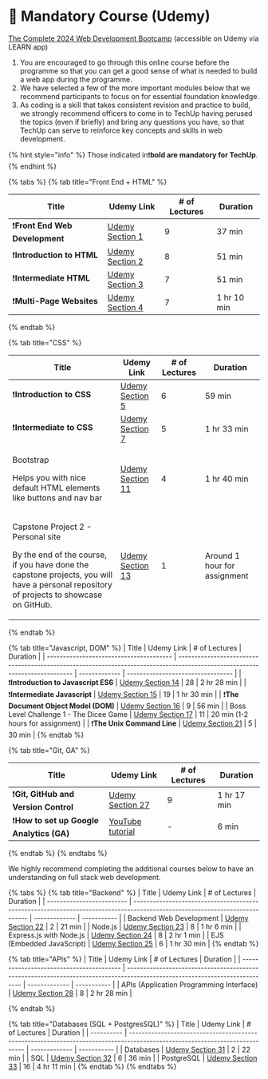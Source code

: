 # 👾 Mandatory Course (Udemy)

[The Complete 2024 Web Development Bootcamp](https://learncsc.udemy.com/course/the-complete-web-development-bootcamp/learn/lecture/12638830#notes) (accessible on Udemy via LEARN app)

1. You are encouraged to go through this online course before the programme so that you can get a good sense of what is needed to build a web app during the programme.
2. We have selected a few of the more important modules below that we recommend participants to focus on for essential foundation knowledge.
3. As coding is a skill that takes consistent revision and practice to build, we strongly recommend officers to come in to TechUp having perused the topics (even if briefly) and bring any questions you have, so that TechUp can serve to reinforce key concepts and skills in web development.

{% hint style="info" %}
Those indicated in❗️**bold are mandatory for TechUp**.
{% endhint %}

{% tabs %}
{% tab title="Front End + HTML" %}


| Title                           | Udemy Link                                                                                                                 | # of Lectures | Duration    |
| ------------------------------- | -------------------------------------------------------------------------------------------------------------------------- | ------------- | ----------- |
| ❗️**Front End Web Development** | [Udemy Section 1](https://learncsc.udemy.com/course/the-complete-web-development-bootcamp/learn/lecture/12638830#overview) | 9             | 37 min      |
| ❗️**Introduction to HTML**      | [Udemy Section 2](https://learncsc.udemy.com/course/the-complete-web-development-bootcamp/learn/lecture/37390282#overview) | 8             | 51 min      |
| ❗️**Intermediate HTML**         | [Udemy Section 3](https://learncsc.udemy.com/course/the-complete-web-development-bootcamp/learn/lecture/37349778#overview) | 7             | 51 min      |
| ❗️**Multi-Page Websites**       | [Udemy Section 4](https://learncsc.udemy.com/course/the-complete-web-development-bootcamp/learn/lecture/37349942#overview) | 7             | 1 hr 10 min |
{% endtab %}

{% tab title="CSS" %}


| Title                                                                                                                                                                                    | Udemy Link                                                                                                                  | # of Lectures | Duration                     |
| ---------------------------------------------------------------------------------------------------------------------------------------------------------------------------------------- | --------------------------------------------------------------------------------------------------------------------------- | ------------- | ---------------------------- |
| ❗️**Introduction to CSS**                                                                                                                                                                | [Udemy Section 5](https://learncsc.udemy.com/course/the-complete-web-development-bootcamp/learn/lecture/37350296#overview)  | 6             | 59 min                       |
| ❗️**Intermediate to CSS**                                                                                                                                                                | [Udemy Section 7](https://learncsc.udemy.com/course/the-complete-web-development-bootcamp/learn/lecture/37350528#overview)  | 5             | 1 hr 33 min                  |
| <p>Bootstrap</p><p>Helps you with nice default HTML elements like buttons and nav bar</p>                                                                                                | [Udemy Section 11](https://learncsc.udemy.com/course/the-complete-web-development-bootcamp/learn/lecture/37368626#notes)    | 4             | 1 hr 40 min                  |
| <p>Capstone Project 2 - Personal site</p><p>By the end of the course, if you have done the capstone projects, you will have a personal repository of projects to showcase on GitHub.</p> | [Udemy Section 13](https://learncsc.udemy.com/course/the-complete-web-development-bootcamp/learn/lecture/37331054#overview) | 1             | Around 1 hour for assignment |
{% endtab %}

{% tab title="Javascript, DOM" %}
| Title                                   | Udemy Link                                                                                                                  | # of Lectures | Duration                          |
| --------------------------------------- | --------------------------------------------------------------------------------------------------------------------------- | ------------- | --------------------------------- |
| ❗️**Introduction to Javascript ES6**    | [Udemy Section 14](https://learncsc.udemy.com/course/the-complete-web-development-bootcamp/learn/lecture/12371320#overview) | 28            | 2 hr 28 min                       |
| ❗️**Intermediate Javascript**           | [Udemy Section 15](https://learncsc.udemy.com/course/the-complete-web-development-bootcamp/learn/lecture/12373892#overview) | 19            | 1 hr 30 min                       |
| ❗️**The Document Object Model (DOM)**   | [Udemy Section 16](https://learncsc.udemy.com/course/the-complete-web-development-bootcamp/learn/lecture/12374106#overview) | 9             | 56 min                            |
| Boss Level Challenge 1 - The Dicee Game | [Udemy Section 17](https://learncsc.udemy.com/course/the-complete-web-development-bootcamp/learn/lecture/12383900#overview) | 11            | 20 min (1-2 hours for assignment) |
| ❗️**The Unix Command Line**             | [Udemy Section 21](https://learncsc.udemy.com/course/the-complete-web-development-bootcamp/learn/lecture/12371166#overview) | 5             | 30 min                            |
{% endtab %}

{% tab title="Git, GA" %}


| Title                                     | Udemy Link                                                                                                                  | # of Lectures | Duration    |
| ----------------------------------------- | --------------------------------------------------------------------------------------------------------------------------- | ------------- | ----------- |
| ❗️**Git, GitHub and Version Control**     | [Udemy Section 27](https://learncsc.udemy.com/course/the-complete-web-development-bootcamp/learn/lecture/12386072#overview) | 9             | 1 hr 17 min |
| ❗️**How to set up Google Analytics (GA)** | [YouTube tutorial](https://www.youtube.com/watch?v=f3X-hYRxBL8)                                                             | -             | 6 min       |
{% endtab %}
{% endtabs %}

We highly recommend completing the additional courses below to have an understanding on full stack web development.

{% tabs %}
{% tab title="Backend" %}
| Title                     | Udemy Link                                                                                                                  | # of Lectures | Duration    |
| ------------------------- | --------------------------------------------------------------------------------------------------------------------------- | ------------- | ----------- |
| Backend Web Development   | [Udemy Section 22](https://learncsc.udemy.com/course/the-complete-web-development-bootcamp/learn/lecture/12407820#overview) | 2             | 21 min      |
| Node.js                   | [Udemy Section 23](https://learncsc.udemy.com/course/the-complete-web-development-bootcamp/learn/lecture/12384268#overview) | 8             | 1 hr 6 min  |
| Express.js with Node.js   | [Udemy Section 24](https://learncsc.udemy.com/course/the-complete-web-development-bootcamp/learn/lecture/12384462#overview) | 8             | 2 hr 1 min  |
| EJS (Embedded JavaScript) | [Udemy Section 25](https://learncsc.udemy.com/course/the-complete-web-development-bootcamp/learn/lecture/38911782#overview) | 6             | 1 hr 30 min |
{% endtab %}

{% tab title="APIs" %}
| Title                                    | Udemy Link                                                                                                                  | # of Lectures | Duration    |
| ---------------------------------------- | --------------------------------------------------------------------------------------------------------------------------- | ------------- | ----------- |
| APIs (Application Programming Interface) | [Udemy Section 28](https://learncsc.udemy.com/course/the-complete-web-development-bootcamp/learn/lecture/38912006#overview) | 8             | 2 hr 28 min |


{% endtab %}

{% tab title="Databases (SQL + PostgresSQL)" %}
| Title      | Udemy Link                                                                                                                  | # of Lectures | Duration    |
| ---------- | --------------------------------------------------------------------------------------------------------------------------- | ------------- | ----------- |
| Databases  | [Udemy Section 31](https://learncsc.udemy.com/course/the-complete-web-development-bootcamp/learn/lecture/40494138#overview) | 2             | 22 min      |
| SQL        | [Udemy Section 32](https://learncsc.udemy.com/course/the-complete-web-development-bootcamp/learn/lecture/12385674#overview) | 6             | 36 min      |
| PostgreSQL | [Udemy Section 33](https://learncsc.udemy.com/course/the-complete-web-development-bootcamp/learn/lecture/40494144#overview) | 16            | 4 hr 11 min |
{% endtab %}
{% endtabs %}
